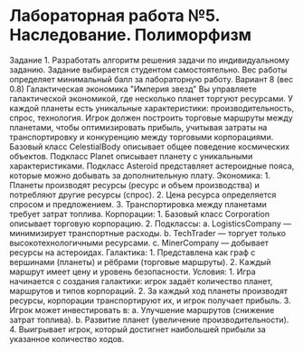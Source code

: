 # Лабораторная работа №5. Наследование. Полиморфизм
Задание
    1.  Разработать алгоритм решения задачи по индивидуальному заданию. Задание выбирается студентом самостоятельно. Вес работы определяет минимальный балл за лабораторную работу. Вариант 8 (вес 0.8)
    Галактическая экономика "Империя звезд"
    Вы управляете галактической экономикой, где несколько планет торгуют
    ресурсами. У каждой планеты есть уникальные характеристики:
    производительность, спрос, технология. Игрок должен построить торговые
    маршруты между планетами, чтобы оптимизировать прибыль, учитывая затраты на
    транспортировку и конкуренцию между торговыми корпорациями.
    Базовый класс CelestialBody описывает общее поведение космических
    объектов.
    Подкласс Planet описывает планету с уникальными характеристиками.
    Подкласс Asteroid представляет астероидные пояса, которые можно добывать
    за дополнительную плату.
    Экономика:
            1. Планеты производят ресурсы (ресурс и объем производства) и
        потребляют другие ресурсы (спрос).
            2. Цена ресурса определяется спросом и предложением.
            3. Транспортировка между планетами требует затрат топлива.
    Корпорации:
            1. Базовый класс Corporation описывает торговую корпорацию.
            2. Подклассы:
                a. LogisticsCompany — минимизирует транспортные расходы.
                b. TechTrader — торгует только высокотехнологичными ресурсами.
                c. MinerCompany — добывает ресурсы на астероидах.
    Галактика:
            1. Представлена как граф с вершинами (планеты) и рёбрами (торговые маршруты).
            2. Каждый маршрут имеет цену и уровень безопасности.
    Условия:
            1. Игра начинается с создания галактики: игрок задаёт количество планет, маршрутов и типов корпораций.
            2. За каждый ход планеты производят ресурсы, корпорации транспортируют их, и игрок получает прибыль.
            3. Игрок может инвестировать в:
                a. Улучшение маршрутов (снижение затрат топлива).
                b. Развитие планет (увеличение производительности).
            4. Выигрывает игрок, который достигнет наибольшей прибыли за указанное количество ходов.
